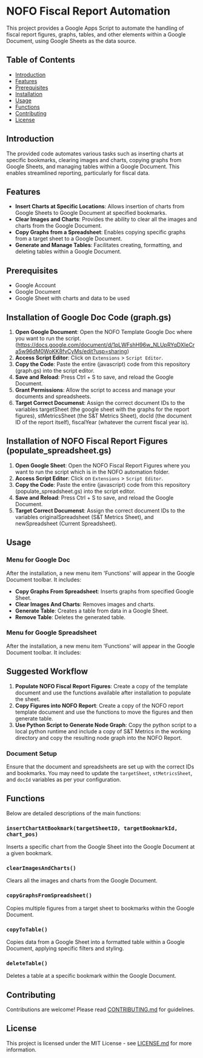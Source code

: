 # NOFO Fiscal Report Automation

This project provides a Google Apps Script to automate the handling of fiscal report figures, graphs, tables, and other elements within a Google Document, using Google Sheets as the data source.

## Table of Contents

- [Introduction](#introduction)
- [Features](#features)
- [Prerequisites](#prerequisites)
- [Installation](#installation)
- [Usage](#usage)
- [Functions](#functions)
- [Contributing](#contributing)
- [License](#license)

## Introduction

The provided code automates various tasks such as inserting charts at specific bookmarks, clearing images and charts, copying graphs from Google Sheets, and managing tables within a Google Document. This enables streamlined reporting, particularly for fiscal data.

## Features

- **Insert Charts at Specific Locations**: Allows insertion of charts from Google Sheets to Google Document at specified bookmarks.
- **Clear Images and Charts**: Provides the ability to clear all the images and charts from the Google Document.
- **Copy Graphs from a Spreadsheet**: Enables copying specific graphs from a target sheet to a Google Document.
- **Generate and Manage Tables**: Facilitates creating, formatting, and deleting tables within a Google Document.

## Prerequisites

- Google Account
- Google Document
- Google Sheet with charts and data to be used

## Installation of Google Doc Code (graph.gs)

1. **Open Google Document**: Open the NOFO Template Google Doc where you want to run the script. (https://docs.google.com/document/d/1pLWFshH96w_NLUpRYqDXIeCra5w96dM0WoKK8fvCyMs/edit?usp=sharing)
2. **Access Script Editor**: Click on `Extensions` > `Script Editor`.
3. **Copy the Code**: Paste the entire (javascript) code from this repository (graph.gs) into the script editor.
4. **Save and Reload**: Press Ctrl + S to save, and reload the Google Document.
5. **Grant Permissions**: Allow the script to access and manage your documents and spreadsheets.
6. **Target Correct Documenst**: Assign the correct document IDs to the variables targetSheet (the google sheet with the graphs for the report figures), stMetricsSheet (the S&T Metrics Sheet), docId (the document ID of the report itself), fiscalYear (whatever the current fiscal year is).

## Installation of NOFO Fiscal Report Figures (populate_spreadsheet.gs)
1. **Open Google Sheet**: Open the NOFO Fiscal Report Figures where you want to run the script which is in the NOFO automation folder.
2. **Access Script Editor**: Click on `Extensions` > `Script Editor`.
3. **Copy the Code**: Paste the entire (javascript) code from this repository (populate_spreadsheet.gs) into the script editor.
4. **Save and Reload**: Press Ctrl + S to save, and reload the Google Document.
5. **Target Correct Documenst**: Assign the correct document IDs to the variables originalSpreadsheet (S&T Metrics Sheet), and newSpreadsheet (Current Spreadsheet).

## Usage

### Menu for Google Doc

After the installation, a new menu item 'Functions' will appear in the Google Document toolbar. It includes:

- **Copy Graphs From Spreadsheet**: Inserts graphs from specified Google Sheet.
- **Clear Images And Charts**: Removes images and charts.
- **Generate Table**: Creates a table from data in a Google Sheet.
- **Remove Table**: Deletes the generated table.

### Menu for Google Spreadsheet

After the installation, a new menu item 'Functions' will appear in the Google Document toolbar. It includes:

## Suggested Workflow
1. **Populate NOFO Fiscal Report Figures**: Create a copy of the template document and use the functions available after installation to populate the sheet.
2. **Copy Figures into NOFO Report**: Create a copy of the NOFO report template document and use the functions to move the figures and then generate table.
3. **Use Python Script to Generate Node Graph**: Copy the python script to a local python runtime and include a copy of S&T Metrics in the working directory and copy the resulting node graph into the NOFO Report.

### Document Setup

Ensure that the document and spreadsheets are set up with the correct IDs and bookmarks. You may need to update the `targetSheet`, `stMetricsSheet`, and `docId` variables as per your configuration.

## Functions

Below are detailed descriptions of the main functions:

### `insertChartAtBookmark(targetSheetID, targetBookmarkId, chart_pos)`

Inserts a specific chart from the Google Sheet into the Google Document at a given bookmark.

### `clearImagesAndCharts()`

Clears all the images and charts from the Google Document.

### `copyGraphsFromSpreadsheet()`

Copies multiple figures from a target sheet to bookmarks within the Google Document.

### `copyToTable()`

Copies data from a Google Sheet into a formatted table within a Google Document, applying specific filters and styling.

### `deleteTable()`

Deletes a table at a specific bookmark within the Google Document.

## Contributing

Contributions are welcome! Please read [CONTRIBUTING.md](CONTRIBUTING.md) for guidelines.

## License

This project is licensed under the MIT License - see [LICENSE.md](LICENSE.md) for more information.
